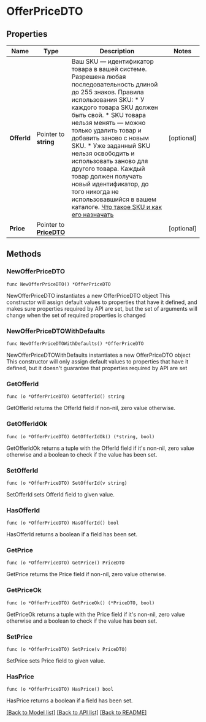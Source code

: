 # OfferPriceDTO

## Properties

Name | Type | Description | Notes
------------ | ------------- | ------------- | -------------
**OfferId** | Pointer to **string** | Ваш SKU — идентификатор товара в вашей системе.  Разрешена любая последовательность длиной до 255 знаков.  Правила использования SKU:  * У каждого товара SKU должен быть свой.  * SKU товара нельзя менять — можно только удалить товар и добавить заново с новым SKU.  * Уже заданный SKU нельзя освободить и использовать заново для другого товара. Каждый товар должен получать новый идентификатор, до того никогда не использовавшийся в вашем каталоге.  [Что такое SKU и как его назначать](https://yandex.ru/support/marketplace/assortment/add/index.html#fields)  | [optional] 
**Price** | Pointer to [**PriceDTO**](PriceDTO.md) |  | [optional] 

## Methods

### NewOfferPriceDTO

`func NewOfferPriceDTO() *OfferPriceDTO`

NewOfferPriceDTO instantiates a new OfferPriceDTO object
This constructor will assign default values to properties that have it defined,
and makes sure properties required by API are set, but the set of arguments
will change when the set of required properties is changed

### NewOfferPriceDTOWithDefaults

`func NewOfferPriceDTOWithDefaults() *OfferPriceDTO`

NewOfferPriceDTOWithDefaults instantiates a new OfferPriceDTO object
This constructor will only assign default values to properties that have it defined,
but it doesn't guarantee that properties required by API are set

### GetOfferId

`func (o *OfferPriceDTO) GetOfferId() string`

GetOfferId returns the OfferId field if non-nil, zero value otherwise.

### GetOfferIdOk

`func (o *OfferPriceDTO) GetOfferIdOk() (*string, bool)`

GetOfferIdOk returns a tuple with the OfferId field if it's non-nil, zero value otherwise
and a boolean to check if the value has been set.

### SetOfferId

`func (o *OfferPriceDTO) SetOfferId(v string)`

SetOfferId sets OfferId field to given value.

### HasOfferId

`func (o *OfferPriceDTO) HasOfferId() bool`

HasOfferId returns a boolean if a field has been set.

### GetPrice

`func (o *OfferPriceDTO) GetPrice() PriceDTO`

GetPrice returns the Price field if non-nil, zero value otherwise.

### GetPriceOk

`func (o *OfferPriceDTO) GetPriceOk() (*PriceDTO, bool)`

GetPriceOk returns a tuple with the Price field if it's non-nil, zero value otherwise
and a boolean to check if the value has been set.

### SetPrice

`func (o *OfferPriceDTO) SetPrice(v PriceDTO)`

SetPrice sets Price field to given value.

### HasPrice

`func (o *OfferPriceDTO) HasPrice() bool`

HasPrice returns a boolean if a field has been set.


[[Back to Model list]](../README.md#documentation-for-models) [[Back to API list]](../README.md#documentation-for-api-endpoints) [[Back to README]](../README.md)


